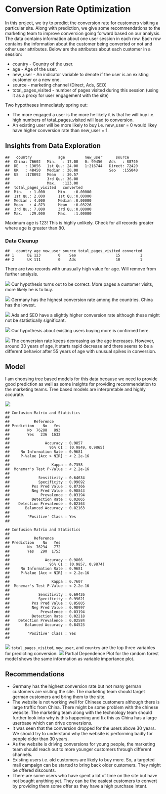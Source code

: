 




# Conversion Rate Optimization

In this project, we try to predict the conversion rate for customers visiting a particular site. Along with prediction, we give some recommendations to the marketing team to improve conversion going forward based on our analysis. The data contains information about one user session in each row. Each row contains the information about the customer being converted or not and other user attributes. Below are the attributes about each customer in a session:

* country - Country of the user.
* age - Age of the user.
* new_user - An indicator variable to denote if the user is an existing customer or a new one.
* source - marketing channel (Direct, Ads, SEO)
* total_pages_visited - number of pages visited during this session (using it as a proxy for user engagement with the site)

Two hypotheses immediately spring out:

* The more engaged a user is the more he likely it is that he will buy i.e. high numbers of total_pages_visited will lead to conversion.
* An existing user will be more likely to buy i.e. new_user = 0 would likey have higher conversion rate than new_user = 1.

## Insights from Data Exploration 


```
##   country            age         new_user      source      
##  China: 76602   Min.   : 17.00   0: 99456   Ads   : 88740  
##  DE   : 13056   1st Qu.: 24.00   1:216744   Direct: 72420  
##  UK   : 48450   Median : 30.00              Seo   :155040  
##  US   :178092   Mean   : 30.57                             
##                 3rd Qu.: 36.00                             
##                 Max.   :123.00                             
##  total_pages_visited   converted      
##  Min.   : 1.000      Min.   :0.00000  
##  1st Qu.: 2.000      1st Qu.:0.00000  
##  Median : 4.000      Median :0.00000  
##  Mean   : 4.873      Mean   :0.03226  
##  3rd Qu.: 7.000      3rd Qu.:0.00000  
##  Max.   :29.000      Max.   :1.00000
```
Maximum age is 123! This is highly unlikely. Check for all records greater where age is greater than 80.

### Data Cleanup

```
##   country age new_user source total_pages_visited converted
## 1      DE 123        0    Seo                  15         1
## 2      UK 111        0    Ads                  10         1
```
There are two records with unusually high value for age. Will remove from further analysis.

![](Figs/unnamed-chunk-4-1.png)<!-- -->
Our hypothesis turns out to be correct. More pages a customer visits, more likely he is to buy.

![](Figs/unnamed-chunk-5-1.png)<!-- -->
Germany has the highest conversion rate among the countries. China has the lowest.

![](Figs/unnamed-chunk-6-1.png)<!-- -->
Ads and SEO have a slightly higher conversion rate although these might not be statistically significant.

![](Figs/unnamed-chunk-7-1.png)<!-- -->
Our hypothesis about existing users buying more is confirmed here.

![](Figs/unnamed-chunk-8-1.png)<!-- -->
The conversion rate keeps dexreasing as the age increases. However, around 30 years of age, it starts rapid decrease and there seems to be a different behavior after 55 years of age with unusual spikes in conversion.

## Model

I am choosing tree based models for this data because we need to provide good prediction as well as some insights for providing recommendation to the marketing teams. Tree based models are interpretable and highly accurate.



![](Figs/unnamed-chunk-10-1.png)<!-- -->

```
## Confusion Matrix and Statistics
## 
##           Reference
## Prediction    No   Yes
##        No  76288   893
##        Yes   236  1632
##                                           
##                Accuracy : 0.9857          
##                  95% CI : (0.9849, 0.9865)
##     No Information Rate : 0.9681          
##     P-Value [Acc > NIR] : < 2.2e-16       
##                                           
##                   Kappa : 0.7358          
##  Mcnemar's Test P-Value : < 2.2e-16       
##                                           
##             Sensitivity : 0.64634         
##             Specificity : 0.99692         
##          Pos Pred Value : 0.87366         
##          Neg Pred Value : 0.98843         
##              Prevalence : 0.03194         
##          Detection Rate : 0.02065         
##    Detection Prevalence : 0.02363         
##       Balanced Accuracy : 0.82163         
##                                           
##        'Positive' Class : Yes             
## 
```

```
## Confusion Matrix and Statistics
## 
##           Reference
## Prediction    No   Yes
##        No  76234   772
##        Yes   290  1753
##                                           
##                Accuracy : 0.9866          
##                  95% CI : (0.9857, 0.9874)
##     No Information Rate : 0.9681          
##     P-Value [Acc > NIR] : < 2.2e-16       
##                                           
##                   Kappa : 0.7607          
##  Mcnemar's Test P-Value : < 2.2e-16       
##                                           
##             Sensitivity : 0.69426         
##             Specificity : 0.99621         
##          Pos Pred Value : 0.85805         
##          Neg Pred Value : 0.98997         
##              Prevalence : 0.03194         
##          Detection Rate : 0.02218         
##    Detection Prevalence : 0.02584         
##       Balanced Accuracy : 0.84523         
##                                           
##        'Positive' Class : Yes             
## 
```

![](Figs/unnamed-chunk-11-1.png)<!-- -->
`total_pages_visited`, `new_user`, and `country` are the top three variables for predicting conversion.
![](Figs/unnamed-chunk-12-1.png)<!-- -->
Partial Dependence Plot for the random forest model shows the same information as variable importance plot.

## Recommendations

* Germany has the highest conversion rate but not many german customers are visiting the site. The marketing team should target german customers and bring them to the site.
* The website is not working well for Chinese customers although there is large traffic from China. There might be some problem with the chinese website. The marketing team along with the technology team should further look into why is this happening and fix this as China has a large userbase which can drive conversions.
* It was seen that the conversion dropped for the users above 30 years. We should try to understand why the website is performing badly for people older than 30 years.
* As the website is driving conversions for young people, the marketing team should reach out to more younger customers through different channels.
* Existing users i.e. old customers are likely to buy more. So, a targeted mail campaign can be started to bring back older customers. They might be offered discounts.
* There are some users who have spent a lot of time on the site but have not bought anything yet. They can be the easiest customers to convert by providing them some offer as they have a high purchase intent.
